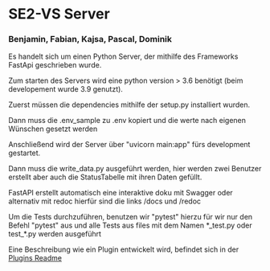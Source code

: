 # SE2-VS Server

### Benjamin, Fabian, Kajsa, Pascal, Dominik

Es handelt sich um einen Python Server, der mithilfe des Frameworks FastApi
geschrieben wurde.

Zum starten des Servers wird eine python version > 3.6 benötigt (beim developement wurde 3.9 genutzt).

Zuerst müssen die dependencies mithilfe der setup.py installiert wurden.

Dann muss die .env_sample zu .env kopiert und die werte nach eigenen Wünschen gesetzt werden 

Anschließend wird der Server über "uvicorn main:app" fürs development gestartet.

Dann muss die write_data.py ausgeführt werden, hier werden zwei Benutzer erstellt aber auch die StatusTabelle mit ihren Daten gefüllt.

FastAPI erstellt automatisch eine interaktive doku mit Swagger oder alternativ mit redoc
hierfür sind die links /docs und /redoc

Um die Tests durchzuführen, benutzen wir "pytest" hierzu für wir nur den Befehl "pytest" aus 
und alle Tests aus files mit dem Namen \*\_test.py oder test_*.py werden ausgeführt

Eine Beschreibung wie ein Plugin entwickelt wird, befindet sich in der [Plugins Readme](https://ci02.inf.fh-flensburg.de/SE2VS2021_Gruppe6/server/blob/master/py_api/plugins/README.md)
